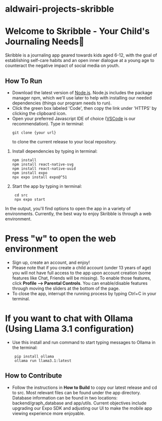    # aldwairi-projects-skribble
# Welcome to Skribble - Your Child's Journaling Needs👋

Skribble is a journaling app geared towards kids aged 6-12, with the goal of establishing self-care habits and an open inner dialogue at a young age to counteract the negative impact of social media on youth. 

## How To Run

- Download the latest version of [Node.js](https://nodejs.org/en). Node.js includes the package manager npm, which we'll use later to help with installing our needed dependencies (things our program needs to run).
- Click the green box labeled 'Code', then copy the link under 'HTTPS' by clicking the clipboard icon. 
- Open your preferred Javascript IDE of choice ([VSCode](https://code.visualstudio.com/) is our recommendation). Type in terminal:
    ```
    git clone {your url}
    ```
    to clone the current release to your local repository.

1. Install dependencies by typing in terminal:

   ```
   npm install
   npm install react-native-svg
   npm install react-native-uuid
   npm install expo
   npx expo install expo@^51
   ```
   
2. Start the app by typing in terminal:

   ```
    cd src
    npx expo start
   ```

In the output, you'll find options to open the app in a variety of environments. Currently, the best way to enjoy Skribble is through a web environment. 
# Press "w" to open the web environment 

- Sign up, create an account, and enjoy!
- Please note that if you create a child account (under 13 years of age) you will not have full access to the app upon account creation (some features like Chat, Friends will be missing).
  To enable those features, click **Profile --> Parental Controls**. You can enable/disable features through moving the sliders at the bottom of the page.
- To close the app, interrupt the running process by typing Ctrl+C in your terminal.

# If you want to chat with Ollama (Using Llama 3.1 configuration)
- Use this install and run command to start typing messages to Ollama in the terminal:

   ```
    pip install ollama
    ollama run llama3.1:latest
   ```

## How to Contribute

- Follow the instructions in **How to Build** to copy our latest release and cd to src. Most relevant files can be found under the app directory. Database information can be found in two locations: backend/graph_database and
  app/utils. Current objectives include upgrading our Expo SDK and adjusting our UI to make the mobile app viewing experience more enjoyable. 
